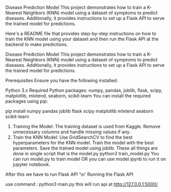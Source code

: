 Disease Prediction Model
This project demonstrates how to train a K-Nearest Neighbors (KNN) model using a dataset of symptoms to predict diseases. Additionally, it provides instructions to set up a Flask API to serve the trained model for predictions.

Here's a README file that provides step-by-step instructions on how to train the KNN model using your dataset and then run the Flask API at the backend to make predictions.

Disease Prediction Model
This project demonstrates how to train a K-Nearest Neighbors (KNN) model using a dataset of symptoms to predict diseases. Additionally, it provides instructions to set up a Flask API to serve the trained model for predictions.

Prerequisites
Ensure you have the following installed:

Python 3.x
Required Python packages: numpy, pandas, joblib, flask, scipy, matplotlib, mlxtend, seaborn, scikit-learn
You can install the required packages using pip:

pip install numpy pandas joblib flask scipy matplotlib mlxtend seaborn scikit-learn

1. Training the Model:
 The training dataset is used from Kaggle.
 Remove unnecessary columns and handle missing values if any.
2. Train the KNN Model:
  Use GridSearchCV to find the best hyperparameters for the KNN model.
  Train the model with the best parameters.
  Save the trained model using joblib.
These all things are done in single script that is the model.py
python3 train_model.py
You can run model.py to train model OR you can use model.ipynb to run it on jupyter notebook.

After this we have to run Flask API '\n'
Running the Flask API

use command :
python3 main.py 
this will run api at http://127.0.0.1:5000/



